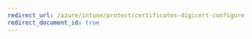 ```yaml
---
redirect_url: /azure/intune/protect/certificates-digicert-configure
redirect_document_id: true
---
```

